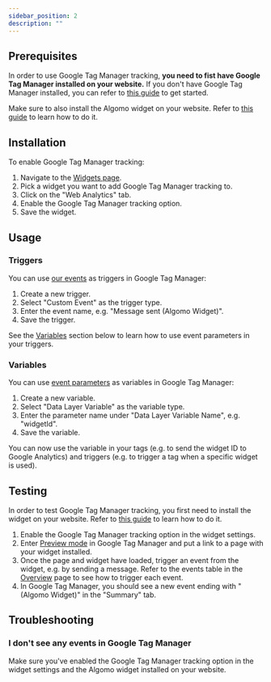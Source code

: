 ```yaml
---
sidebar_position: 2
description: ""
---
```


## Prerequisites

In order to use Google Tag Manager tracking, **you need to fist have Google Tag Manager installed on your website.** If you don't have Google Tag Manager installed, you can refer to [this guide](https://support.google.com/tagmanager/answer/6103696?hl=en) to get started.

Make sure to also install the Algomo widget on your website. Refer to [this guide](../Install%20a%20widget%20to%20your%20website.md) to learn how to do it.

## Installation

To enable Google Tag Manager tracking:

1. Navigate to the [Widgets page](https://app.algomo.com/widgets).
2. Pick a widget you want to add Google Tag Manager tracking to.
3. Click on the "Web Analytics" tab.
4. Enable the Google Tag Manager tracking option.
5. Save the widget.

## Usage

### Triggers

You can use [our events](./Overview) as triggers in Google Tag Manager:

1. Create a new trigger.
2. Select "Custom Event" as the trigger type.
3. Enter the event name, e.g. "Message sent (Algomo Widget)".
4. Save the trigger.

See the [Variables](#variables) section below to learn how to use event parameters in your triggers.

### Variables

You can use [event parameters](./Overview) as variables in Google Tag Manager:

1. Create a new variable.
2. Select "Data Layer Variable" as the variable type.
3. Enter the parameter name under "Data Layer Variable Name", e.g. "widgetId".
4. Save the variable.

You can now use the variable in your tags (e.g. to send the widget ID to Google Analytics) and triggers (e.g. to trigger a tag when a specific widget is used).

## Testing

In order to test Google Tag Manager tracking, you first need to install the widget on your website. Refer to [this guide](../Install%20a%20widget%20to%20your%20website.md) to learn how to do it.

1. Enable the Google Tag Manager tracking option in the widget settings.
2. Enter [Preview mode](https://support.google.com/tagmanager/answer/6103696?hl=en) in Google Tag Manager and put a link to a page with your widget installed.
3. Once the page and widget have loaded, trigger an event from the widget, e.g. by sending a message. Refer to the events table in the [Overview](./Overview.md) page to see how to trigger each event.
4. In Google Tag Manager, you should see a new event ending with "(Algomo Widget)" in the "Summary" tab.

## Troubleshooting

### I don't see any events in Google Tag Manager

Make sure you've enabled the Google Tag Manager tracking option in the widget settings and the Algomo widget installed on your website.
